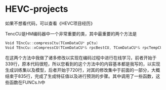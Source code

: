 # HEVC-projects
如果不想看代码，可以查看《HEVC项目经历》

TencCU是HM编码器中一个非常重要的类，其中最重要的两个方法是
```cpp
Void TEncCu::compressCtu(TComDataCU* pCtu)
Void TEncCu::xCompressCU(TComDataCU*& rpcBestCU, TComDataCU*& rpcTempCU, const UInt uiDepth DEBUG_STRING_FN_DECLARE(sDebug_), PartSize eParentPartSize)
```
在这两个方法中我做了诸多修改以实现在编码过程中进行在线学习，前者开始于339行，原本代码很短，所以您看到的这个方法中的内容基本都是我写的，以实现生成训练集以及模型，后者开始于720行，对其的修改集中于前面的一部分，大概结束于835行，完成了生成特征值以及进行预测的步骤。其中调用了一些函数，这些函数在FUNCs.h中
